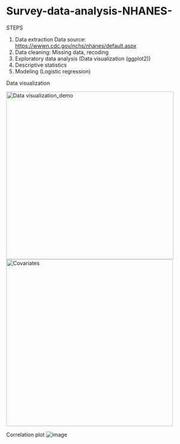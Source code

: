 # Survey-data-analysis-NHANES-


STEPS
1. Data extraction
      Data source: https://wwwn.cdc.gov/nchs/nhanes/default.aspx
2. Data cleaning: Missing data, recoding
3. Exploratory data analysis (Data visualization (ggplot2))
4. Descriptive statistics
5. Modeling (Logistic regression)


Data visualization


<img width="446" alt="Data visualization_demo" src="https://user-images.githubusercontent.com/65930304/224233825-256edd80-57ed-40ed-b914-205c418813cc.png">

<img width="444" alt="Covariates" src="https://user-images.githubusercontent.com/65930304/224234191-7bbc7a6c-4514-4724-96e8-80699a8a2a87.png">


Correlation plot
![image](https://user-images.githubusercontent.com/65930304/224234969-255cc5f2-017e-4260-adfa-0c00e6051e65.png)

